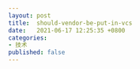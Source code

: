 ```yaml
---
layout: post
title:  should-vendor-be-put-in-vcs
date:   2021-06-17 12:25:35 +0800
categories:
- 技术
published: false
---
```

